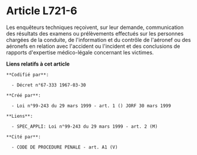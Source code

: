 # Article L721-6

Les enquêteurs techniques reçoivent, sur leur demande, communication des résultats des examens ou prélèvements effectués sur
les personnes chargées de la conduite, de l'information et du contrôle de l'aéronef ou des aéronefs en relation avec
l'accident ou l'incident et des conclusions de rapports d'expertise médico-légale concernant les victimes.

**Liens relatifs à cet article**

	**Codifié par**:

	  - Décret n°67-333 1967-03-30

	**Créé par**:

	  - Loi n°99-243 du 29 mars 1999 - art. 1 () JORF 30 mars 1999

	**Liens**:

	  - SPEC_APPLI: Loi n°99-243 du 29 mars 1999 - art. 2 (M)

	**Cité par**:

	  - CODE DE PROCEDURE PENALE - art. A1 (V)
